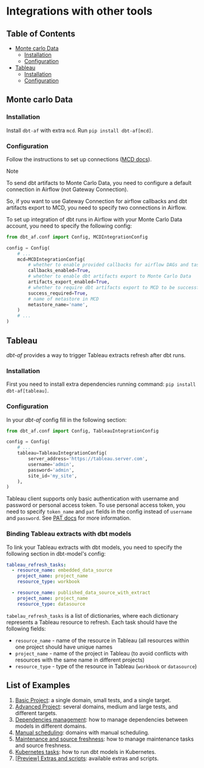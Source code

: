 # Integrations with other tools

## Table of Contents

- [Monte carlo Data](#monte-carlo-data)
    - [Installation](#installation)
    - [Configuration](#configuration)
- [Tableau](#tableau)
    - [Installation](#installation-1)
    - [Configuration](#configuration-1)

## Monte carlo Data

### Installation

Install `dbt-af` with extra `mcd`. Run `pip install dbt-af[mcd]`.

### Configuration

Follow the instructions to set up connections ([MCD docs](https://docs.getmontecarlo.com/docs/airflow)).

> [!NOTE]
> To send dbt artifacts to Monte Carlo Data, you need to configure a default connection in Airflow
> (not Gateway Connection).
>
> So, if you want to use Gateway Connection for airflow callbacks and dbt artifacts export to MCD, you need to
> specify two connections in Airflow.

To set up integration of dbt runs in Airflow with your Monte Carlo Data account, you need to specify the following
config:

```python
from dbt_af.conf import Config, MCDIntegrationConfig

config = Config(
    # ...
    mcd=MCDIntegrationConfig(
        # whether to enable provided callbacks for airflow DAGs and tasks by airflow_mcd package
        callbacks_enabled=True,
        # whether to enable dbt artifacts export to Monte Carlo Data
        artifacts_export_enabled=True,
        # whether to require dbt artifacts export to MCD to be successful
        success_required=True,
        # name of metastore in MCD
        metastore_name='name',
    )
    # ...
)
```

## Tableau

_dbt-af_ provides a way to trigger Tableau extracts refresh after dbt runs.

### Installation

First you need to install extra dependencies running command: `pip install dbt-af[tableau]`.

### Configuration

In your _dbt-af_ config fill in the following section:

```python
from dbt_af.conf import Config, TableauIntegrationConfig

config = Config(
    # ...
    tableau=TableauIntegrationConfig(
        server_address='https://tableau.server.com',
        username='admin',
        password='admin',
        site_id='my_site',
    ),
)
```

Tableau client supports only basic authentication with username and password or personal access token.
To use personal access token, you need to specify `token_name` and `pat` fields in the config instead of `username`
and `password`.
See [PAT docs](https://help.tableau.com/current/server/en-us/security_personal_access_tokens.htm) for more information.

### Binding Tableau extracts with dbt models

To link your Tableau extracts with dbt models, you need to specify the following section in dbt-model's config:

```yaml
tableau_refresh_tasks:
  - resource_name: embedded_data_source
    project_name: project_name
    resource_type: workbook

  - resource_name: published_data_source_with_extract
    project_name: project_name
    resource_type: datasource
```

`tabelau_refresh_tasks` is a list of dictionaries, where each dictionary represents a Tableau resource to refresh.
Each task should have the following fields:

- `resource_name` - name of the resource in Tableau (all resources within one project should have unique names
- `project_name` - name of the project in Tableau (to avoid conflicts with resources with the same name in different
  projects)
- `resource_type` - type of the resource in Tableau (`workbook` or `datasource`)

## List of Examples

1. [Basic Project](basic_project.md): a single domain, small tests, and a single target.
2. [Advanced Project](advanced_project.md): several domains, medium and large tests, and different targets.
3. [Dependencies management](dependencies_management.md): how to manage dependencies between models in different
   domains.
4. [Manual scheduling](manual_scheduling.md): domains with manual scheduling.
5. [Maintenance and source freshness](maintenance_and_source_freshness.md): how to manage maintenance tasks and source
   freshness.
6. [Kubernetes tasks](kubernetes_tasks.md): how to run dbt models in Kubernetes.
8. [\[Preview\] Extras and scripts](extras_and_scripts.md): available extras and scripts.